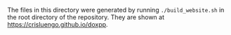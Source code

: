 The files in this directory were generated by running `./build_website.sh`
in the root directory of the repository.
They are shown at <https://crisluengo.github.io/doxpp>.
